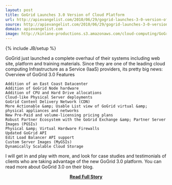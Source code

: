 ```yaml
---
layout: post
title: GoGrid Launches 3.0 Version of Cloud Platform
url: http://apievangelist.com/2010/06/29/gogrid-launches-3-0-version-of-cloud-platform/
source: http://apievangelist.com/2010/06/29/gogrid-launches-3-0-version-of-cloud-platform/
domain: apievangelist.com
image: http://kinlane-productions.s3.amazonaws.com/cloud-computing/GoGrid.PNG
---
```

{% include JB/setup %}<p>GoGrid just launched a complete overhaul of their systems including web site, platform and training materials. Since they are one of the leading cloud computing Infrastructure as a Service (IaaS) providers, its pretty big news:
Overview of GoGrid 3.0 Features

	Addition of an East Coast Datacenter
	Addition of GoGrid Node hardware
	Addition of CPU and Hard Drive allocations
	Cloud-like Physical Server deployments
	GoGrid Content Delivery Network (CDN)
	More Actionable &amp; Usable List view of GoGrid virtual &amp; physical appliances and networks
	New Pre-Paid and volume-licensing pricing plans
	Robust Partner Ecosystem with the GoGrid Exchange &amp; Partner Server Images (PGSIs)
	Physical &amp; Virtual Hardware Firewalls
	Updated GoGrid API
	Edit Load Balancer API support
	Custom Server Images (MyGSIs)
	Dynamically Scalable Cloud Storage

I will get in and play with more, and look for case studies and testimonials of clients who are taking advantage of the new GoGrid 3.0 platform. You can read more about GoGrid 3.0 on their blog.</p>
<center><p><a href="http://apievangelist.com/2010/06/29/gogrid-launches-3-0-version-of-cloud-platform/" style='padding:25px; font-sze:18px; font-weight: bold;'>Read Full Story</a></p></center>
